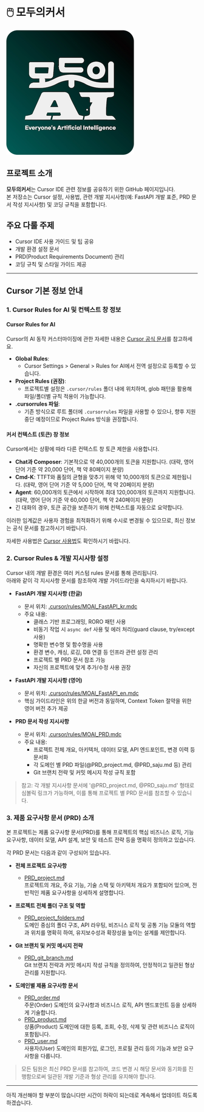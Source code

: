# 🖱️ 모두의커서
![예시 이미지](assets/images/moduai_logo.png)
## 프로젝트 소개
**모두의커서**는 Cursor IDE 관련 정보를 공유하기 위한 GitHub 페이지입니다.  
본 저장소는 Cursor 설정, 사용법, 관련 개발 지시사항(예: FastAPI 개발 표준, PRD 문서 작성 지시사항) 및 코딩 규칙을 포함합니다.

## 주요 다룰 주제
- Cursor IDE 사용 가이드 및 팁 공유
- 개발 환경 설정 문서
- PRD(Product Requirements Document) 관리
- 코딩 규칙 및 스타일 가이드 제공

---

## Cursor 기본 정보 안내

### 1. Cursor Rules for AI 및 컨텍스트 창 정보

#### Cursor Rules for AI
Cursor의 AI 동작 커스터마이징에 관한 자세한 내용은 [Cursor 공식 문서](https://docs.cursor.com/context/rules-for-ai)를 참고하세요.

- **Global Rules**:  
  - Cursor Settings > General > Rules for AI에서 전역 설정으로 등록할 수 있습니다.
- **Project Rules (권장)**:  
  - 프로젝트별 설정은 `.cursor/rules` 폴더 내에 위치하며, glob 패턴을 활용해 파일/폴더별 규칙 적용이 가능합니다.
- **.cursorrules 파일**:  
  - 기존 방식으로 루트 폴더에 `.cursorrules` 파일을 사용할 수 있으나, 향후 지원 중단 예정이므로 Project Rules 방식을 권장합니다.


#### 커서 컨텍스트 (토큰) 창 정보
Cursor에서는 상황에 따라 다른 컨텍스트 창 토큰 제한을 사용합니다.

- **Chat과 Composer**: 기본적으로 약 40,000개의 토큰을 지원합니다. (대략, 영어 단어 기준 약 20,000 단어, 책 약 80페이지 분량)
- **Cmd-K**: TTFT와 품질의 균형을 맞추기 위해 약 10,000개의 토큰으로 제한됩니다. (대략, 영어 단어 기준 약 5,000 단어, 책 약 20페이지 분량)
- **Agent**: 60,000개의 토큰에서 시작하여 최대 120,000개의 토큰까지 지원합니다. (대략, 영어 단어 기준 약 60,000 단어, 책 약 240페이지 분량)
- 긴 대화의 경우, 토큰 공간을 보존하기 위해 컨텍스트를 자동으로 요약합니다.

이러한 임계값은 사용자 경험을 최적화하기 위해 수시로 변경될 수 있으므로, 최신 정보는 공식 문서를 참고하시기 바랍니다.

자세한 사용법은 [Cursor 사용법](https://docs.cursor.com/)도 확인하시기 바랍니다.


### 2. Cursor Rules & 개발 지시사항 설정
Cursor 내의 개발 환경은 여러 커스텀 rules 문서를 통해 관리됩니다.  
아래와 같이 각 지시사항 문서를 참조하여 개발 가이드라인을 숙지하시기 바랍니다.

- **FastAPI 개발 지시사항 (한글)**  
  - 문서 위치: [.cursor/rules/MOAI_FastAPI_kr.mdc](.cursor/rules/MOAI_FastAPI_kr.mdc)
  - 주요 내용:  
    - 클래스 기반 프로그래밍, RORO 패턴 사용  
    - 비동기 작업 시 `async def` 사용 및 에러 처리(guard clause, try/except 사용)  
    - 명확한 변수명 및 함수명을 사용
    - 환경 변수, 캐싱, 로깅, DB 연결 등 인프라 관련 설정 관리
    - 프로젝트 별 PRD 문서 참조 가능
    - 자신의 프로젝트에 맞게 추가/수정 사용 권장

- **FastAPI 개발 지시사항 (영어)**  
  - 문서 위치: [.cursor/rules/MOAI_FastAPI_en.mdc](.cursor/rules/MOAI_FastAPI_en.mdc)  
  - 핵심 가이드라인은 위의 한글 버전과 동일하며, Context Token 절약을 위한 영어 버전 추가 제공

- **PRD 문서 작성 지시사항**  
  - 문서 위치: [.cursor/rules/MOAI_PRD.mdc](.cursor/rules/MOAI_PRD.mdc)  
  - 주요 내용:  
    - 프로젝트 전체 개요, 아키텍처, 데이터 모델, API 엔드포인트, 변경 이력 등 문서화  
    - 각 도메인 별 PRD 파일(@PRD_project.md, @PRD_saju.md 등) 관리  
    - Git 브랜치 전략 및 커밋 메시지 작성 규칙 포함

> 참고: 각 개발 지시사항 문서에 '@PRD_project.md, @PRD_saju.md' 형태로 심볼릭 링크가 가능하며, 이를 통해 프로젝트 별 PRD 문서를 참조할 수 있습니다.


### 3. 제품 요구사항 문서 (PRD) 소개

본 프로젝트는 제품 요구사항 문서(PRD)를 통해 프로젝트의 핵심 비즈니스 로직, 기능 요구사항, 데이터 모델, API 설계, 보안 및 테스트 전략 등을 명확히 정의하고 있습니다. 

각 PRD 문서는 다음과 같이 구성되어 있습니다.

- **전체 프로젝트 요구사항**  
  - [PRD_project.md](PRD/PRD_project.md)  
    프로젝트의 개요, 주요 기능, 기술 스택 및 아키텍처 개요가 포함되어 있으며, 전반적인 제품 요구사항을 상세하게 설명합니다.

- **프로젝트 전체 폴더 구조 및 역할**  
  - [PRD_project_folders.md](PRD/PRD_project_folders.md)  
    도메인 중심의 폴더 구조, API 라우팅, 비즈니스 로직 및 공통 기능 모듈의 역할과 위치를 명확히 하여, 유지보수성과 확장성을 높이는 설계를 제안합니다.

- **Git 브랜치 및 커밋 메시지 전략**  
  - [PRD_git_branch.md](PRD/PRD_git_branch.md)  
    Git 브랜치 전략과 커밋 메시지 작성 규칙을 정의하여, 안정적이고 일관된 형상 관리를 지원합니다.

- **도메인별 제품 요구사항 문서**  
  - [PRD_order.md](PRD/domain/PRD_order.md)  
    주문(Order) 도메인의 요구사항과 비즈니스 로직, API 엔드포인트 등을 상세하게 기술합니다.
  - [PRD_product.md](PRD/domain/PRD_product.md)  
    상품(Product) 도메인에 대한 등록, 조회, 수정, 삭제 및 관련 비즈니스 로직이 포함됩니다.
  - [PRD_user.md](PRD/domain/PRD_user.md)  
    사용자(User) 도메인의 회원가입, 로그인, 프로필 관리 등의 기능과 보안 요구사항을 다룹니다.

> 모든 팀원은 최신 PRD 문서를 참고하여, 코드 변경 시 해당 문서와 동기화를 진행함으로써 일관된 개발 기준과 형상 관리를 유지해야 합니다.

---

아직 개선해야 할 부분이 많습니다만 시간이 허락이 되는데로 계속해서 업데이트 하도록 하겠습니다. 
